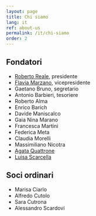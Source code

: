 ```yaml
---
layout: page
title: Chi siamo
lang: it
ref: about-us
permalink: /it/chi-siamo
order: 2
---
```


## Fondatori

- [Roberto Reale](/it/bio-roberto-reale), presidente
- [Flavia Marzano](/it/bio-flavia-marzano), vicepresidente
- Gaetano Bruno, segretario
- Antonio Barbieri, tesoriere
- Roberto Alma
- Enrico Barich
- Davide Maniscalco
- Gaia Nina Marano
- Francesca Martini
- Federica Meta
- Claudia Morelli
- Massimiliano Nicotra
- [Agata Quattrone](/it/bio-agata-quattrone)
- [Luisa Scarcella](/it/bio-luisa-scarcella)

## Soci ordinari

- Marisa Ciarlo
- Alfredo Cutolo
- Sara Cutrona
- Alessandro Scardovi
